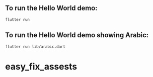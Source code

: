 ## To run the Hello World demo:
```sh
flutter run
```
## To run the Hello World demo showing Arabic:
```sh
flutter run lib/arabic.dart
```
# easy_fix_assests
